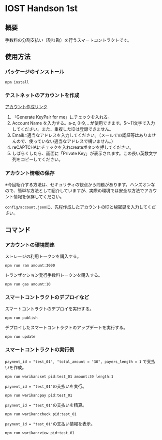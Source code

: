 # IOST Handson 1st

## 概要

手数料の分割支払い（割り勘）を行うスマートコントラクトです。

## 使用方法

### パッケージのインストール

```
npm install
```
### テストネットのアカウントを作成

[アカウント作成リンク](http://54.249.186.224/applyIOST)

1. 「Generate KeyPair for me」にチェックを入れる。
2. Account Name を入力する。a-z, 0-9, _ が使用できます。5〜11文字で入力してください。また、重複したIDは登録できません。
3. Emailに適当なアドレスを入力してください。（メールでの認証等はありませんので、使っていない適当なアドレスで構いません。）
4. reCAPTCHAにチェックを入れcreateボタンを押してください。
5. しばらくしたら、画面に「Private Key」が表示されます。この長い英数文字列をコピーしてください。

### アカウント情報の保存

※今回紹介する方法は、セキュリティの観点から問題があります。ハンズオンなので、簡単な方法として紹介していますが、実際の環境では安全な方法でアカウント情報を保存してください。

```config/account.json```に、先程作成したアカウントのIDと秘密鍵を入力してください。

## コマンド

### アカウントの環境関連
ストレージの利用トークンを購入する。

```
npm run ram amount:3000
```


トランザクション発行手数料トークンを購入する。

```
npm run gas amount:10
```


### スマートコントラクトのデプロイなど
スマートコントラクトのデプロイを実行する。

```
npm run publish
```

デプロイしたスマートコントラクトのアップデートを実行する。

```
npm run update
```


### スマートコントラクトの実行例

```payment_id = "test_01", "total_amount = "30", payers_length = 1``` で支払いを作成。

```
npm run warikan:set pid:test_01 amount:30 length:1
```

```payment_id = "test_01"```の支払いを実行。

```
npm run warikan:pay pid:test_01
```

```payment_id = "test_01"```の支払いを精算。

```
npm run warikan:check pid:test_01
```

```payment_id = "test_01"```の支払い情報を表示。

```
npm run warikan:view pid:test_01
```